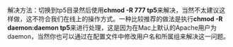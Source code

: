 <div id="article_content" class="article_content clearfix">
            <link rel="stylesheet" href="https://csdnimg.cn/release/phoenix/template/css/ck_htmledit_views-833878f763.css">
                            <link rel="stylesheet" href="https://csdnimg.cn/release/phoenix/template/css/ck_htmledit_views-833878f763.css">
                <div class="htmledit_views" id="content_views">
                                            <p style="text-align:center;"><img alt="" class="has" src="https://img-blog.csdnimg.cn/20181119110211207.jpg?x-oss-process=image/watermark,type_ZmFuZ3poZW5naGVpdGk,shadow_10,text_aHR0cHM6Ly9ibG9nLmNzZG4ubmV0L3N1cHJhbW9sZWN1bGFy,size_16,color_FFFFFF,t_70"></p>

<p>解决方法：切换到tp5目录然后使用<strong>chmod -R 777 tp5</strong>来解决，当然不太建议这样做，这不符合我们在线上的操作方式。一种比较推荐的做法是执行<strong>chmod -R daemon:daemon&nbsp;tp5</strong>来进行处理，这是因为在Mac上默认的Apache用户为daemon，当然你也可以通过在配置文件中修改用户名和所属组来解决这一问题。</p>                                    </div>
                                                